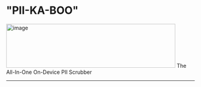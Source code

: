 # "PII-KA-BOO" 
<img width="452" height="117" alt="image" src="https://github.com/user-attachments/assets/0c2eb456-3092-4918-8ae7-74c91d8f70db" />
The All-In-One On-Device PII Scrubber

---
